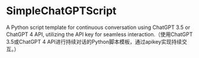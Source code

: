 # SimpleChatGPTScript
A Python script template for continuous conversation using ChatGPT 3.5 or ChatGPT 4 API, utilizing the API key for seamless interaction.（使用ChatGPT 3.5或ChatGPT 4 API进行持续对话的Python脚本模板，通过apikey实现持续交互。）
